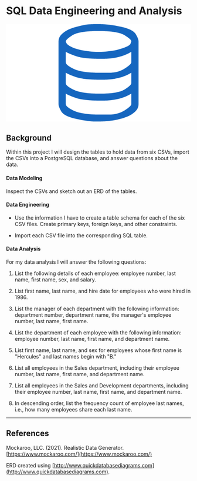 # SQL Data Engineering and Analysis

![sql.png](sql.png)

## Background
Within this project I will design the tables to hold data from six CSVs, import the CSVs into a PostgreSQL database, and answer questions about the data. 

#### Data Modeling

Inspect the CSVs and sketch out an ERD of the tables.  
#### Data Engineering

* Use the information I have to create a table schema for each of the six CSV files. Create primary keys, foreign keys, and other constraints.

* Import each CSV file into the corresponding SQL table. 

#### Data Analysis

For my data analysis I will answer the following questions:

1. List the following details of each employee: employee number, last name, first name, sex, and salary.

2. List first name, last name, and hire date for employees who were hired in 1986.

3. List the manager of each department with the following information: department number, department name, the manager's employee number, last name, first name.

4. List the department of each employee with the following information: employee number, last name, first name, and department name.

5. List first name, last name, and sex for employees whose first name is "Hercules" and last names begin with "B."

6. List all employees in the Sales department, including their employee number, last name, first name, and department name.

7. List all employees in the Sales and Development departments, including their employee number, last name, first name, and department name.

8. In descending order, list the frequency count of employee last names, i.e., how many employees share each last name.

- - -

## References

Mockaroo, LLC. (2021). Realistic Data Generator. [https://www.mockaroo.com/](https://www.mockaroo.com/)

ERD created using [http://www.quickdatabasediagrams.com](http://www.quickdatabasediagrams.com).


